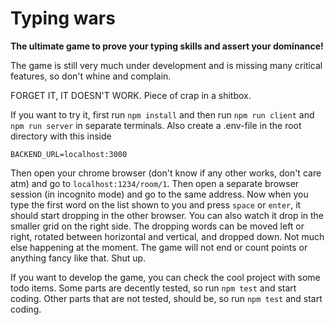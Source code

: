 # Typing wars

**The ultimate game to prove your typing skills and assert your dominance!**

The game is still very much under development and is missing many critical features, so don't whine and complain.

FORGET IT, IT DOESN'T WORK. Piece of crap in a shitbox.

If you want to try it, first run `npm install` and then run `npm run client` and `npm run server` in separate terminals. Also create a .env-file in the root directory with this inside
```
BACKEND_URL=localhost:3000
```
Then open your chrome browser (don't know if any other works, don't care atm) and go to `localhost:1234/room/1`. Then open a separate browser session (in incognito mode) and go to the same address. Now when you type the first word on the list shown to you and press `space` or `enter`, it should start dropping in the other browser. You can also watch it drop in the smaller grid on the right side. The dropping words can be moved left or right, rotated between horizontal and vertical, and dropped down. Not much else happening at the moment. The game will not end or count points or anything fancy like that. Shut up.

If you want to develop the game, you can check the cool project with some todo items. Some parts are decently tested, so run `npm test` and start coding. Other parts that are not tested, should be, so run `npm test` and start coding.
